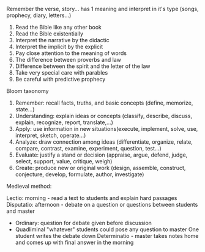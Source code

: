 Remember the verse, story... has 1 meaning and interpret in it's type (songs, prophecy, diary, letters...)

1. Read the Bible like any other book
2. Read the Bible existentially
3. Interpret the narrative by the didactic
4. Interpret the implicit by the explicit
5. Pay close attention to the meaning of words
6. The difference between proverbs and law
7. Difference between the spirit and the letter of the law
8. Take very special care with parables
9. Be careful with predictive prophecy

Bloom taxonomy
1. Remember: recall facts, truths, and basic concepts (define, memorize, state...)
2. Understanding: explain ideas or concepts (classify, describe, discuss, explain, recognize, report, translate,...)
3. Apply: use information in new situations(execute, implement, solve, use, interpret, sketch, operate...)
4. Analyze: draw connection among ideas  (differentiate, organize, relate, compare, contrast, examine, experiment, question, test...)
5. Evaluate: justify a stand or decision (appraise, argue, defend, judge, select, support, value, critique, weigh)
6. Create: produce new or original work (design, assemble, construct, conjecture, develop, formulate, author, investigate)


Medieval method:

Lectio: morning - read a text to students and explain hard passages
Disputatio: afternoon - debate on a question or questions between students and master
+ Ordinary: question for debate given before discussion
+ Quadliminal "whatever" students could pose any question to master
One student writes the debate down
Determinatio - master takes notes home and comes up with final answer in the morning